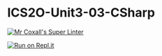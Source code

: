 # ICS2O-Unit3-03-CSharp

[![Mr Coxall's Super Linter](https://github.com/Timothy-Manwell/ICS2O-Unit3-03-CSharp/workflows/Mr%20Coxall's%20Super%20Linter/badge.svg)](https://github.com/Timothy-Manwell/ICS2O-Unit3-03-CSharp/actions/)

[![Run on Repl.it](https://repl.it/badge/github/Timothy-Manwell/ICS2O-Unit3-03-CSharp)](https://repl.it/github/Timothy-Manwell/ICS2O-Unit3-03-CSharp)
